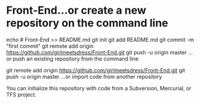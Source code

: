 # Front-End…or create a new repository on the command line


echo # Front-End >> README.md
git init
git add README.md
git commit -m "first commit"
git remote add origin https://github.com/girlmeetsdress/Front-End.git
git push -u origin master
…or push an existing repository from the command line


git remote add origin https://github.com/girlmeetsdress/Front-End.git
git push -u origin master
…or import code from another repository

You can initialize this repository with code from a Subversion, Mercurial, or TFS project.
